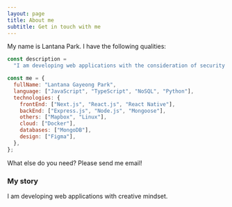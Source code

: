 ```yaml
---
layout: page
title: About me
subtitle: Get in touch with me
---
```


My name is Lantana Park. I have the following qualities:

```javascript
const description =
  "I am developing web applications with the consideration of security threats.";

const me = {
  fullName: "Lantana Gayeong Park",
  language: ["JavaScript", "TypeScript", "NoSQL", "Python"],
  technologies: {
    frontEnd: ["Next.js", "React.js", "React Native"],
    backEnd: ["Express.js", "Node.js", "Mongoose"],
    others: ["Mapbox", "Linux"],
    cloud: ["Docker"],
    databases: ["MongoDB"],
    design: ["Figma"],
  },
};
```

What else do you need? Please send me email!

### My story

I am developing web applications with creative mindset. 